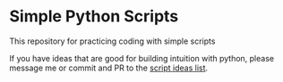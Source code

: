 # Simple Python Scripts

This repository for practicing coding with simple scripts

If you have ideas that are good for building intuition with python, please message me or commit and PR to the [script ideas list](./ideas.md).
